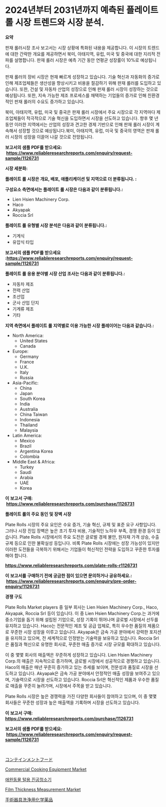 <p><h1>2024년부터 2031년까지 예측된 플레이트 롤 시장 트렌드와 시장 분석.</h1></p><p><strong>요약</strong></p>
<p><p>판재 롤러시장 조사 보고서는 시장 상황에 특화된 내용을 제공합니다. 이 시장의 트렌드에 대한 간략한 개요를 제공하면서 북미, 아태지역, 유럽, 미국 및 중국에 대한 지리적 전파를 설명합니다. 판재 롤러 시장은 예측 기간 동안 연평균 성장률이 10%로 예상됩니다.</p><p>판재 롤러의 장비 시장은 현재 빠르게 성장하고 있습니다. 기술 혁신과 자동화의 증가로 인해 제조업체들은 생산성을 향상시키고 비용을 절감하기 위해 판재 롤러를 도입하고 있습니다. 또한, 건설 및 자동차 산업의 성장으로 인해 판재 롤러 시장이 성장하는 것으로 예상됩니다. 또한, 지속 가능한 제조 프로세스를 채택하는 기업들의 증가로 인해 친환경적인 판재 롤러의 수요도 증가하고 있습니다.</p><p>북미, 아태지역, 유럽, 미국 및 중국은 판재 롤러 시장에서 주요 시장으로 각 지역마다 제조업체들이 적극적으로 기술 혁신을 도입하면서 시장을 선도하고 있습니다. 향후 몇 년 동안 이러한 지역에서는 산업의 성장과 견고한 경제 기반으로 인해 판재 롤러 시장이 계속해서 성장할 것으로 예상됩니다.북미, 아태지역, 유럽, 미국 및 중국의 영역은 판재 롤러 시장의 성장을 이끌어 나갈 것으로 전망됩니다.</p></p>
<p><strong>보고서의 샘플 PDF를 받으세요: &nbsp;<a href="https://www.reliableresearchreports.com/enquiry/request-sample/1126731">https://www.reliableresearchreports.com/enquiry/request-sample/1126731</a></strong></p>
<p><strong>시장 세분화:</strong></p>
<p><strong> 플레이트 롤 시장은 개요, 배포, 애플리케이션 및 지역으로 더 분류됩니다. :</strong></p>
<p><strong>구성요소 측면에서는 플레이트 롤 시장은 다음과 같이 분류됩니다.:</strong></p>
<p><ul><li>Lien Hsien Machinery Corp.</li><li>Haco</li><li>Akyapak</li><li>Roccia Srl</li></ul></p>
<p><strong> 플레이트 롤 유형별 시장 분석은 다음과 같이 분류됩니다.:</strong></p>
<p><ul><li>기계식</li><li>유압식 타입</li></ul></p>
<p><strong>보고서의 샘플 PDF를 받으세요 :<a href="https://www.reliableresearchreports.com/enquiry/request-sample/1126731">https://www.reliableresearchreports.com/enquiry/request-sample/1126731</a></strong></p>
<p><strong> 플레이트 롤 응용 분야별 시장 산업 조사는 다음과 같이 분류됩니다.:</strong></p>
<p><ul><li>자동차 제조</li><li>전력 산업</li><li>조선업</li><li>군사 산업 단지</li><li>기계류 제조</li><li>기타</li></ul></p>
<p><strong>지역 측면에서 플레이트 롤 지역별로 이용 가능한 시장 플레이어는 다음과 같습니다.:</strong></p>
<p><ul>
    <li>
        North America:
        <ul>
            <li>United States</li>
            <li>Canada</li>
        </ul>
    </li>
    <li>
        Europe:
        <ul>
            <li>Germany</li>
            <li>France</li>
            <li>U.K.</li>
            <li>Italy</li>
            <li>Russia</li>
        </ul>
    </li>
    <li>
        Asia-Pacific:
        <ul>
            <li>China</li>
            <li>Japan</li>
            <li>South Korea</li>
            <li>India</li>
            <li>Australia</li>
            <li>China Taiwan</li>
            <li>Indonesia</li>
            <li>Thailand</li>
            <li>Malaysia</li>
        </ul>
    </li>
    <li>
        Latin America:
        <ul>
            <li>Mexico</li>
            <li>Brazil</li>
            <li>Argentina Korea</li>
            <li>Colombia</li>
        </ul>
    </li>
    <li>
        Middle East & Africa:
        <ul>
            <li>Turkey</li>
            <li>Saudi</li>
            <li>Arabia</li>
            <li>UAE</li>
            <li>Korea</li>
        </ul>
    </li>
    </ul></p>
<p><strong>이 보고서 구매: &nbsp;<a href="https://www.reliableresearchreports.com/purchase/1126731">https://www.reliableresearchreports.com/purchase/1126731</a></strong></p>
<p><strong>플레이트 롤의 주요 동인 및 장벽 시장</strong></p>
<p><p>Plate Rolls 시장의 주요 요인은 수요 증가, 기술 혁신, 규제 및 표준 요구 사항입니다. 그러나 시장 진입 장벽은 높은 초기 투자 비용, 기술적인 노하우 부족, 경쟁 환경 등이 있습니다. Plate Rolls 시장에서의 주요 도전은 글로벌 경제 불안, 원자재 가격 상승, 수출 규제 등으로 인한 불확실성 등입니다. 비록 Plate Rolls 시장에는 성장 가능성이 있지만 이러한 도전들을 극복하기 위해서는 기업들이 혁신적인 전략을 도입하고 꾸준한 투자를 해야 합니다.</p></p>
<p><strong><a href="https://www.reliableresearchreports.com/plate-rolls-r1126731">https://www.reliableresearchreports.com/plate-rolls-r1126731</a></strong></p>
<p><strong>이 보고서를 구매하기 전에 궁금한 점이 있으면 문의하거나 공유하세요.: &nbsp;<a href="https://www.reliableresearchreports.com/enquiry/pre-order-enquiry/1126731">https://www.reliableresearchreports.com/enquiry/pre-order-enquiry/1126731</a></strong></p>
<p><strong>경쟁 구도</strong></p>
<p><p>Plate Rolls Market players 중 일부 회사는 Lien Hsien Machinery Corp., Haco, Akyapak, Roccia Srl 등이 있습니다. 이 중 Lien Hsien Machinery Corp.는 과거에 중소기업을 돕기 위해 설립된 기업으로, 성장 기록이 뛰어나며 글로벌 시장에서 선두를 유지하고 있습니다. Haco는 전문적인 제조 및 공급 업체로, 특히 우수한 품질의 제품으로 꾸준한 시장 성장을 이루고 있습니다. Akyapak은 금속 가공 분야에서 강력한 포지션을 유지하고 있으며, 전 세계적으로 인정받는 기술력을 보유하고 있습니다. Roccia Srl은 품질과 혁신으로 유명한 회사로, 꾸준한 매출 증가로 시장 규모를 확대하고 있습니다.</p><p>이 중 몇몇 회사의 매출액은 꾸준하게 성장하고 있습니다. Lien Hsien Machinery Corp.의 매출은 지속적으로 증가하며, 글로벌 시장에서 성공적으로 경쟁하고 있습니다. Haco의 매출은 매년 꾸준히 증가하고 있는 추세를 보이며, 전문성과 품질로 시장을 선도하고 있습니다. Akyapak은 금속 가공 분야에서 안정적인 매출 성장을 보여주고 있으며, 기술력으로 시장을 선도하고 있습니다. Roccia Srl은 혁신적인 제품과 우수한 품질로 매출을 꾸준히 늘려가며, 시장에서 주목을 받고 있습니다.</p><p>Plate Rolls 시장은 높은 경쟁력을 가진 다양한 회사들이 참여하고 있으며, 이 중 몇몇 회사들은 꾸준한 성장과 높은 매출액을 기록하며 시장을 선도하고 있습니다.</p></p>
<p><strong>이 보고서 구매: &nbsp; <a href="https://www.reliableresearchreports.com/purchase/1126731">https://www.reliableresearchreports.com/purchase/1126731</a></strong></p>
<p><strong>보고서의 샘플 PDF를 받으세요: &nbsp;<a href="https://www.reliableresearchreports.com/enquiry/request-sample/1126731">https://www.reliableresearchreports.com/enquiry/request-sample/1126731</a></strong><strong></strong></p>
<p>&nbsp;</p>
<p><p><a href="https://github.com/ReyesKohler20231/Market-Research-Report-List-1/blob/main/945607326512.md">コンテインメントフード</a></p><p><a href="https://github.com/dx0328/Market-Research-Report-List-2/blob/main/commercial-cooking-equipment-market.md">Commercial Cooking Equipment Market</a></p><p><a href="https://github.com/fernandotryO5lson96765/Market-Research-Report-List-1/blob/main/932548224595.md">애완동물 털용 진공청소기</a></p><p><a href="https://github.com/Glendatilghmankmgz0rbhwpy/Market-Research-Report-List-2/blob/main/film-thickness-measurement-market.md">Film Thickness Measurement Market</a></p><p><a href="https://github.com/xnljig2898992/Market-Research-Report-List-1/blob/main/242661026513.md">手術器具洗浄用化学薬品</a></p></p>